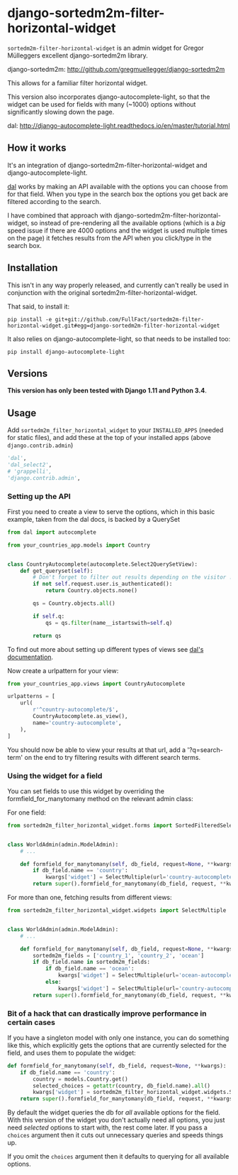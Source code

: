 # django-sortedm2m-filter-horizontal-widget

``sortedm2m-filter-horizontal-widget`` is an admin widget for Gregor Mülleggers excellent django-sortedm2m library.

django-sortedm2m: http://github.com/gregmuellegger/django-sortedm2m

This allows for a familiar filter horizontal widget.

This version also incorporates django-autocomplete-light, so that the widget can be used for fields with many (~1000) options without significantly slowing down the page.

dal: http://django-autocomplete-light.readthedocs.io/en/master/tutorial.html


## How it works

It's an integration of django-sortedm2m-filter-horizontal-widget and django-autocomplete-light.

[dal](http://django-autocomplete-light.readthedocs.io/en/master/tutorial.html) works by making an API available with the options you can choose from for that field. When you type in the search box the options you get back are filtered according to the search.

I have combined that approach with django-sortedm2m-filter-horizontal-widget, so instead of pre-rendering all the available options (which is a _big_ speed issue if there are 4000 options and the widget is used multiple times on the page) it fetches results from the API when you click/type in the search box.


## Installation

This isn't in any way properly released, and currently can't really be used in conjunction with the original sortedm2m-filter-horizontal-widget.

That said, to install it:

`pip install -e git+git://github.com/FullFact/sortedm2m-filter-horizontal-widget.git#egg=django-sortedm2m-filter-horizontal-widget`

It also relies on django-autocomplete-light, so that needs to be installed too:

`pip install django-autocomplete-light`


## Versions

**This version has only been tested with Django 1.11 and Python 3.4**.


## Usage

Add `sortedm2m_filter_horizontal_widget` to your `INSTALLED_APPS` (needed for static files), and add these at the top of your installed apps (above `django.contrib.admin`) 

```python
'dal',
'dal_select2',
# 'grappelli',
'django.contrib.admin',
```

### Setting up the API

First you need to create a view to serve the options, which in this basic example, taken from the dal docs, is backed by a QuerySet

```python
from dal import autocomplete

from your_countries_app.models import Country


class CountryAutocomplete(autocomplete.Select2QuerySetView):
    def get_queryset(self):
        # Don't forget to filter out results depending on the visitor !
        if not self.request.user.is_authenticated():
            return Country.objects.none()

        qs = Country.objects.all()

        if self.q:
            qs = qs.filter(name__istartswith=self.q)

        return qs
```

To find out more about setting up different types of views see [dal's documentation](http://django-autocomplete-light.readthedocs.io/en/master/tutorial.html).

Now create a urlpattern for your view:

```python
from your_countries_app.views import CountryAutocomplete

urlpatterns = [
    url(
        r'^country-autocomplete/$',
        CountryAutocomplete.as_view(),
        name='country-autocomplete',
    ),
]
```

You should now be able to view your results at that url, add a '?q=search-term' on the end to try filtering results with different search terms.


### Using the widget for a field

You can set fields to use this widget by overriding the formfield_for_manytomany method on the relevant admin class:

For one field:

```python
from sortedm2m_filter_horizontal_widget.forms import SortedFilteredSelectMultiple


class WorldAdmin(admin.ModelAdmin):
    # ...

    def formfield_for_manytomany(self, db_field, request=None, **kwargs):
        if db_field.name == 'country':
            kwargs['widget'] = SelectMultiple(url='country-autocomplete')
        return super().formfield_for_manytomany(db_field, request, **kwargs)
```

For more than one, fetching results from different views:

```python
from sortedm2m_filter_horizontal_widget.widgets import SelectMultiple


class WorldAdmin(admin.ModelAdmin):
    # ...

    def formfield_for_manytomany(self, db_field, request=None, **kwargs):
        sortedm2m_fields = ['country_1', 'country_2', 'ocean']
        if db_field.name in sortedm2m_fields:
            if db_field.name == 'ocean':
                kwargs['widget'] = SelectMultiple(url='ocean-autocomplete')
            else:
                kwargs['widget'] = SelectMultiple(url='country-autocomplete')
        return super().formfield_for_manytomany(db_field, request, **kwargs)
```


### Bit of a hack that can drastically improve performance in certain cases

If you have a singleton model with only one instance, you can do something like this, which explicitly gets the options that are currently selected for the field, and uses them to populate the widget:

```python
def formfield_for_manytomany(self, db_field, request=None, **kwargs):
    if db_field.name == 'country':
        country = models.Country.get()
        selected_choices = getattr(country, db_field.name).all()
        kwargs['widget'] = sortedm2m_filter_horizontal_widget.widgets.SelectMultiple(choices=selected_choices, url='country-autocomplete')
    return super().formfield_for_manytomany(db_field, request, **kwargs)
```

By default the widget queries the db for *all* available options for the field. With this version of the widget you don't actually need all options, you just need *selected* options to start with, the rest come later. If you pass a `choices` argument then it cuts out unnecessary queries and speeds things up.

If you omit the `choices` argument then it defaults to querying for all available options.
